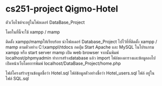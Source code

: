 # cs251-project  Qigmo-Hotel

ตัวเว็บไซต์จะอยู่ในโฟลเดอร์  DataBase_Project

 โดยในที่นี้จะใช้   xampp / mamp


ติดตั้ง xampp/mampให้เรียบร้อย
นำโฟลเดอร์ Database_Project ไปไว้ที่ที่ติดตั้ง xampp / mamp  ตามตัวอย่าง C:\xampp\htdocs
กดปุ่ม Start Apache และ MySQL ในโปรแกรม xampp หรือ start server mamp
เปิด web browser จากนั้นพิมพ์ localhost/phpmyadmin
ทำการสร้างdatabase แล้ว import ไฟล์ของตารางและข้อมูลลงไป
เปิดหน้าเว็บโดยการพิมพ์ localhost/DataBase_Project/home.php

ไฟล์โครงสร้างฐานข้อมูลชื่อว่า  Hotel.sql
ไฟล์ข้อมูลตัวอย่างชื่อว่า Hotel_users.sql
ไฟล์ อยู่ใน  ไฟล์     SQL.sql
